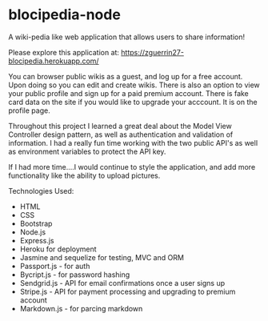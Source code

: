 # blocipedia-node

A wiki-pedia like web application that allows users to share information!

Please explore this application at: https://zguerrin27-blocipedia.herokuapp.com/

You can browser public wikis as a guest, and log up for a free account. Upon doing so you can edit and create wikis. 
There is also an option to view your public profile and sign up for a paid premium account. There is fake card data on the site if you would like to upgrade your acccount. It is on the profile page.

Throughout this project I learned a great deal about the Model View Controller design pattern, as well as authentication
and validation of information. I had a really fun time working with the two public API's as well as environment variables to protect the API key. 

If I had more time....I would continue to style the application, and add more functionality like the ability to upload pictures.

Technologies Used:

- HTML
- CSS
- Bootstrap
- Node.js
- Express.js
- Heroku for deployment
- Jasmine and sequelize for testing, MVC and ORM
- Passport.js - for auth
- Bycript.js - for password hashing
- Sendgrid.js - API for email confirmations once a user signs up                 				                           
- Stripe.js - API for payment processing and upgrading to premium account     
- Markdown.js - for parcing markdown


